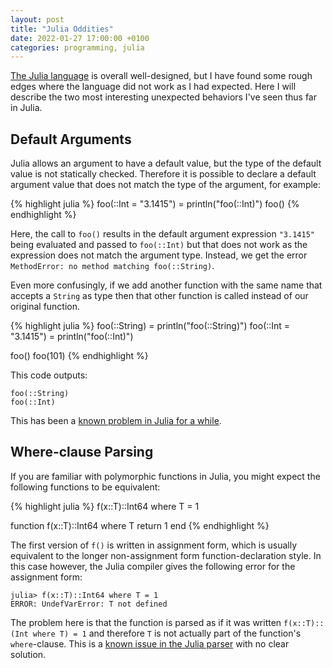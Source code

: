```yaml
---
layout: post
title: "Julia Oddities"
date: 2022-01-27 17:00:00 +0100
categories: programming, julia
---
```

[The Julia language][julia] is overall well-designed, but
I have found some rough edges where the language did not work as I had expected.
Here I will describe the two most interesting unexpected behaviors I've seen thus far in Julia.

## Default Arguments

Julia allows an argument to have a default value, but the type of the default
value is not statically checked. Therefore it is possible to declare a default
argument value that does not match the type of the argument, for example:

{% highlight julia %}
foo(::Int = "3.1415") = println("foo(::Int)")
foo()
{% endhighlight %}

Here, the call to `foo()` results in the default argument expression `"3.1415"`
being evaluated and passed to `foo(::Int)` but that does not work as the
expression does not match the argument type. Instead, we get the error
`MethodError: no method matching foo(::String)`.

Even more confusingly, if we add another function with the same name that accepts a `String` as
type then that other function is called instead of our original function.

{% highlight julia %}
foo(::String)         = println("foo(::String)")
foo(::Int = "3.1415") = println("foo(::Int)")

foo()
foo(101)
{% endhighlight %}

This code outputs:

```
foo(::String)
foo(::Int)
```

This has been a
[known problem in Julia for a while](https://github.com/JuliaLang/julia/issues/7357).

## Where-clause Parsing

If you are familiar with polymorphic functions in Julia, you might expect the following
functions to be equivalent:

{% highlight julia %}
f(x::T)::Int64 where T = 1

function f(x::T)::Int64 where T
  return 1
end
{% endhighlight %}

The first version of `f()` is written in assignment form, which is usually equivalent to
the longer non-assignment form function-declaration style.
In this case however, the Julia compiler gives the following error for the assignment form:

```
julia> f(x::T)::Int64 where T = 1
ERROR: UndefVarError: T not defined
```

The problem here is that the function is parsed as if it was written `f(x::T)::(Int where T) = 1`
and therefore `T` is not actually part of the function's `where`-clause.
This is a [known issue in the Julia parser](https://github.com/JuliaLang/julia/issues/21847)
with no clear solution.


[julia]: https://julialang.org/
